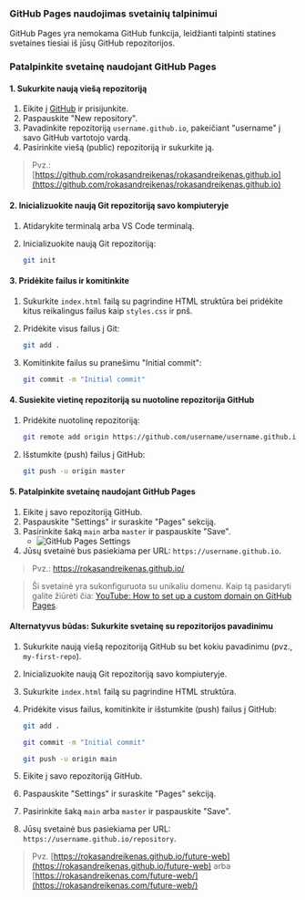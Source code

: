 
### GitHub Pages naudojimas svetainių talpinimui

GitHub Pages yra nemokama GitHub funkcija, leidžianti talpinti statines svetaines tiesiai iš jūsų GitHub repozitorijos.

### Patalpinkite svetainę naudojant GitHub Pages

#### 1. Sukurkite naują viešą repozitoriją

1.  Eikite į [GitHub](https://github.com/) ir prisijunkite.
2.  Paspauskite "New repository".
3.  Pavadinkite repozitoriją `username.github.io`, pakeičiant "username" į savo GitHub vartotojo vardą.
4.  Pasirinkite viešą (public) repozitoriją ir sukurkite ją.

> Pvz.: [https://github.com/rokasandreikenas/rokasandreikenas.github.io](https://github.com/rokasandreikenas/rokasandreikenas.github.io)

#### 2. Inicializuokite naują Git repozitoriją savo kompiuteryje

1.  Atidarykite terminalą arba VS Code terminalą.
2.  Inicializuokite naują Git repozitoriją:
    
    ```sh
    git init
    ```  

#### 3. Pridėkite failus ir komitinkite

1.  Sukurkite `index.html` failą su pagrindine HTML struktūra bei pridėkite kitus reikalingus failus kaip `styles.css` ir pnš.
    
2.  Pridėkite visus failus į Git:
    
    ```sh
    git add .
    ``` 
    
3.  Komitinkite failus su pranešimu "Initial commit":
    
    ```sh
    git commit -m "Initial commit"
    ```
    

#### 4. Susiekite vietinę repozitoriją su nuotoline repozitorija GitHub

1.  Pridėkite nuotolinę repozitoriją:
    
    ```sh
    git remote add origin https://github.com/username/username.github.io.git
    ```
    
2.  Išstumkite (push) failus į GitHub:

    ```sh
    git push -u origin master
    ``` 
    

#### 5. Patalpinkite svetainę naudojant GitHub Pages

1.  Eikite į savo repozitoriją GitHub.
2.  Paspauskite "Settings" ir suraskite "Pages" sekciją.
3.  Pasirinkite šaką `main` arba `master` ir paspauskite "Save".
    -   ![GitHub Pages Settings](https://i.postimg.cc/BvNCX87S/image.png)
4.  Jūsų svetainė bus pasiekiama per URL: ```https://username.github.io```.

> Pvz.: https://rokasandreikenas.github.io/

> Ši svetainė yra sukonfiguruota su unikaliu domenu. Kaip tą pasidaryti galite žiūrėti čia: [YouTube: How to set up a custom domain on GitHub Pages](https://www.youtube.com/watch?v=rIXWUJ5U8bY). 


#### Alternatyvus būdas: Sukurkite svetainę su repozitorijos pavadinimu

1.  Sukurkite naują viešą repozitoriją GitHub su bet kokiu pavadinimu (pvz., `my-first-repo`).
2.  Inicializuokite naują Git repozitoriją savo kompiuteryje.
3.  Sukurkite `index.html` failą su pagrindine HTML struktūra.
4.  Pridėkite visus failus, komitinkite ir išstumkite (push) failus į GitHub:
    
    ```sh
    git add .
    ```
    
    ```sh
    git commit -m "Initial commit"
    ```
    
    ```sh
	git push -u origin main
	``` 
    
5.  Eikite į savo repozitoriją GitHub.
6.  Paspauskite "Settings" ir suraskite "Pages" sekciją.
7.  Pasirinkite šaką `main` arba `master` ir paspauskite "Save".
8.  Jūsų svetainė bus pasiekiama per URL: `https://username.github.io/repository`.

> Pvz. [https://rokasandreikenas.github.io/future-web](https://rokasandreikenas.github.io/future-web) 
> arba [https://rokasandreikenas.com/future-web/](https://rokasandreikenas.com/future-web/)
